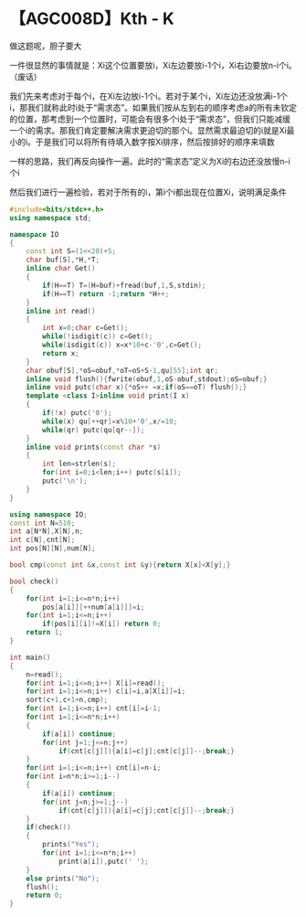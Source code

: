 # 【AGC008D】Kth - K

做这题呢，胆子要大

一件很显然的事情就是：Xi这个位置要放i，Xi左边要放i-1个i，Xi右边要放n-i个i。（废话）

我们先来考虑对于每个i，在Xi左边放i-1个i。若对于某个i，Xi左边还没放满i-1个i，那我们就称此时i处于“需求态”。如果我们按从左到右的顺序考虑a的所有未钦定的位置，那考虑到一个位置时，可能会有很多个i处于“需求态”，但我们只能减缓一个i的需求。那我们肯定要解决需求更迫切的那个i。显然需求最迫切的i就是Xi最小的i。于是我们可以将所有待填入数字按Xi排序，然后按排好的顺序来填数

一样的思路，我们再反向操作一遍。此时的“需求态”定义为Xi的右边还没放慢n-i个i

然后我们进行一遍检验，若对于所有的i，第i个i都出现在位置Xi，说明满足条件

```cpp
#include<bits/stdc++.h>
using namespace std;

namespace IO
{
    const int S=(1<<20)+5;
    char buf[S],*H,*T;
    inline char Get()
    {
        if(H==T) T=(H=buf)+fread(buf,1,S,stdin);
        if(H==T) return -1;return *H++;
    }
    inline int read()
    {
        int x=0;char c=Get();
        while(!isdigit(c)) c=Get();
        while(isdigit(c)) x=x*10+c-'0',c=Get();
        return x;
    }
    char obuf[S],*oS=obuf,*oT=oS+S-1,qu[55];int qr;
    inline void flush(){fwrite(obuf,1,oS-obuf,stdout);oS=obuf;}
    inline void putc(char x){*oS++ =x;if(oS==oT) flush();}
    template <class I>inline void print(I x)
    {
        if(!x) putc('0');
        while(x) qu[++qr]=x%10+'0',x/=10;
        while(qr) putc(qu[qr--]);
    }
    inline void prints(const char *s)
    {
        int len=strlen(s);
        for(int i=0;i<len;i++) putc(s[i]);
        putc('\n');
    }
}

using namespace IO;
const int N=510;
int a[N*N],X[N],n;
int c[N],cnt[N];
int pos[N][N],num[N];

bool cmp(const int &x,const int &y){return X[x]<X[y];}

bool check()
{
    for(int i=1;i<=n*n;i++)
        pos[a[i]][++num[a[i]]]=i;
    for(int i=1;i<=n;i++)
        if(pos[i][i]!=X[i]) return 0;
    return 1;
}

int main()
{
    n=read();
    for(int i=1;i<=n;i++) X[i]=read();
    for(int i=1;i<=n;i++) c[i]=i,a[X[i]]=i;
    sort(c+1,c+1+n,cmp);
    for(int i=1;i<=n;i++) cnt[i]=i-1;
    for(int i=1;i<=n*n;i++)
    {
        if(a[i]) continue;
        for(int j=1;j<=n;j++)
            if(cnt[c[j]]){a[i]=c[j];cnt[c[j]]--;break;}
    }
    for(int i=1;i<=n;i++) cnt[i]=n-i;
    for(int i=n*n;i>=1;i--)
    {
        if(a[i]) continue;
        for(int j=n;j>=1;j--)
            if(cnt[c[j]]){a[i]=c[j];cnt[c[j]]--;break;}
    }
    if(check())
    {
        prints("Yes");
        for(int i=1;i<=n*n;i++)
            print(a[i]),putc(' ');
    }
    else prints("No");
    flush();
    return 0;
}
```

